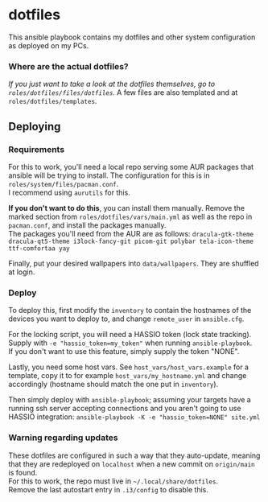 # dotfiles
This ansible playbook contains my dotfiles and other system configuration as deployed on my PCs.

### Where are the actual dotfiles?
*If you just want to take a look at the dotfiles themselves, go to `roles/dotfiles/files/dotfiles`.*
A few files are also templated and at `roles/dotfiles/templates`.

## Deploying
### Requirements
For this to work, you'll need a local repo serving some AUR packages that ansible will be
trying to install. The configuration for this is in `roles/system/files/pacman.conf`.  
I recommend using `aurutils` for this.

**If you don't want to do this**, you can install them manually. Remove the marked section from
`roles/dotfiles/vars/main.yml` as well as the repo in `pacman.conf`, and install the packages manually.  
The packages you'll need from the AUR are as follows:
`dracula-gtk-theme dracula-qt5-theme i3lock-fancy-git picom-git polybar tela-icon-theme ttf-comfortaa yay`

Finally, put your desired wallpapers into `data/wallpapers`. They are shuffled at login.

### Deploy
To deploy this, first modify the `inventory` to contain the hostnames of the devices you want to
deploy to, and change `remote_user` in `ansible.cfg`.  

For the locking script, you will need a HASSIO token (lock state tracking). Supply with `-e "hassio_token=my_token"` when running `ansible-playbook`.  
If you don't want to use this feature, simply supply the token "NONE".

Lastly, you need some host vars. See `host_vars/host_vars.example` for a template, 
copy it to for example `host_vars/my_hostname.yml` and change accordingly (hostname should match
the one put in `inventory`).

Then simply deploy with `ansible-playbook`; assuming your targets have a running ssh server
accepting connections and you aren't going to use HASSIO integration:
`ansible-playbook -K -e "hassio_token=NONE" site.yml`

### Warning regarding updates
These dotfiles are configured in such a way that they auto-update, meaning that they are
redeployed on `localhost` when a new commit on `origin/main` is found.  
For this to work, the repo must live in `~/.local/share/dotfiles`.  
Remove the last autostart entry in `.i3/config` to disable this.
